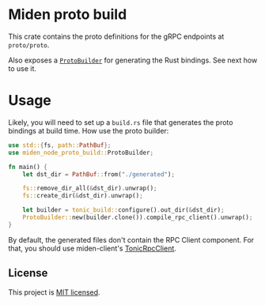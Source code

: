 # Miden proto build

This crate contains the proto definitions for the gRPC endpoints at `proto/proto`.

Also exposes a [`ProtoBuilder`](src/lib.rs#L10) for generating the Rust bindings. See next how to use it.

# Usage
Likely, you will need to set up a `build.rs` file that generates the proto bindings at build time. How use the proto builder:

```rust
use std::{fs, path::PathBuf};
use miden_node_proto_build::ProtoBuilder;

fn main() {
    let dst_dir = PathBuf::from("./generated");

    fs::remove_dir_all(&dst_dir).unwrap();
    fs::create_dir(&dst_dir).unwrap();

    let builder = tonic_build::configure().out_dir(&dst_dir);
    ProtoBuilder::new(builder.clone()).compile_rpc_client().unwrap();
}
```

By default, the generated files don't contain the RPC Client component. For that, you should use miden-client's [TonicRpcClient](https://github.com/0xPolygonMiden/miden-client/blob/f99b7e0b68dfd05f281981f47b0ce7972f8cdb67/crates/rust-client/src/rpc/tonic_client/mod.rs#L41-L51).

## License
This project is [MIT licensed](../../LICENSE).
